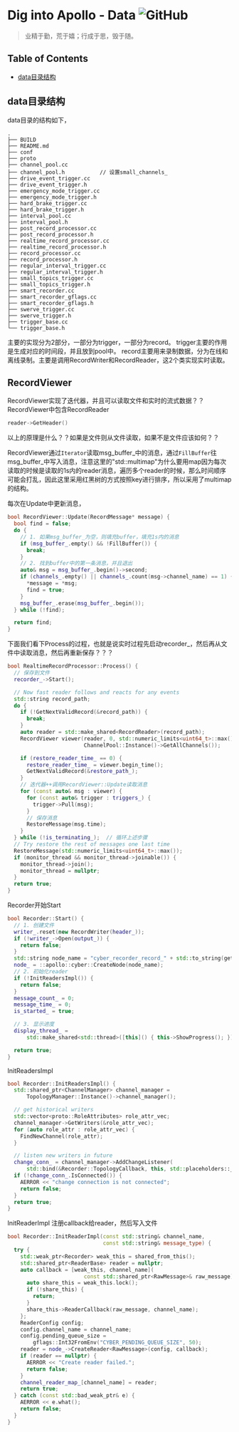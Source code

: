 # Dig into Apollo - Data ![GitHub](https://img.shields.io/github/license/daohu527/Dig-into-Apollo.svg?style=popout)  

> 业精于勤，荒于嬉；行成于思，毁于随。  

## Table of Contents
- [data目录结构](#introduction)  



<a name="introduction" />

## data目录结构
data目录的结构如下，
```
.
├── BUILD
├── README.md
├── conf
├── proto
├── channel_pool.cc
├── channel_pool.h           // 设置small_channels_
├── drive_event_trigger.cc
├── drive_event_trigger.h
├── emergency_mode_trigger.cc
├── emergency_mode_trigger.h
├── hard_brake_trigger.cc
├── hard_brake_trigger.h
├── interval_pool.cc
├── interval_pool.h
├── post_record_processor.cc
├── post_record_processor.h
├── realtime_record_processor.cc
├── realtime_record_processor.h
├── record_processor.cc
├── record_processor.h
├── regular_interval_trigger.cc
├── regular_interval_trigger.h
├── small_topics_trigger.cc
├── small_topics_trigger.h
├── smart_recorder.cc
├── smart_recorder_gflags.cc
├── smart_recorder_gflags.h
├── swerve_trigger.cc
├── swerve_trigger.h
├── trigger_base.cc
└── trigger_base.h
```

主要的实现分为2部分，一部分为trigger，一部分为record。
trigger主要的作用是生成对应的时间段，并且放到pool中。
record主要用来录制数据，分为在线和离线录制。主要是调用RecordWriter和RecordReader，这2个类实现实时读取。


## RecordViewer
RecordViewer实现了迭代器，并且可以读取文件和实时的流式数据？？
RecordViewer中包含RecordReader

```c++
reader->GetHeader()
```
以上的原理是什么？？如果是文件则从文件读取，如果不是文件应该如何？？

RecordViewer通过`Iterator`读取msg_buffer_中的消息，通过`FillBuffer`往msg_buffer_中写入消息，注意这里的"std::multimap"为什么要用map因为每次读取的时候是读取的1s内的reader消息，遍历多个reader的时候，那么时间顺序可能会打乱，因此这里采用红黑树的方式按照key进行排序，所以采用了multimap的结构。  

每次在Update中更新消息，
```c++
bool RecordViewer::Update(RecordMessage* message) {
  bool find = false;
  do {
    // 1. 如果msg_buffer_为空，则填充buffer，填充1s内的消息
    if (msg_buffer_.empty() && !FillBuffer()) {
      break;
    }
    // 2. 找到buffer中的第一条消息，并且退出
    auto& msg = msg_buffer_.begin()->second;
    if (channels_.empty() || channels_.count(msg->channel_name) == 1) {
      *message = *msg;
      find = true;
    }
    msg_buffer_.erase(msg_buffer_.begin());
  } while (!find);

  return find;
}
```

下面我们看下Process的过程，也就是说实时过程先启动recorder_，然后再从文件中读取消息，然后再重新保存？？？
```c++
bool RealtimeRecordProcessor::Process() {
  // 保存到文件
  recorder_->Start();

  // Now fast reader follows and reacts for any events
  std::string record_path;
  do {
    if (!GetNextValidRecord(&record_path)) {
      break;
    }
    auto reader = std::make_shared<RecordReader>(record_path);
    RecordViewer viewer(reader, 0, std::numeric_limits<uint64_t>::max(),
                        ChannelPool::Instance()->GetAllChannels());

    if (restore_reader_time_ == 0) {
      restore_reader_time_ = viewer.begin_time();
      GetNextValidRecord(&restore_path_);
    }
    // 迭代器++调用RecordViewer::Update读取消息
    for (const auto& msg : viewer) {
      for (const auto& trigger : triggers_) {
        trigger->Pull(msg);
      }
      // 保存消息
      RestoreMessage(msg.time);
    }
  } while (!is_terminating_);  // 循环上述步骤
  // Try restore the rest of messages one last time
  RestoreMessage(std::numeric_limits<uint64_t>::max());
  if (monitor_thread && monitor_thread->joinable()) {
    monitor_thread->join();
    monitor_thread = nullptr;
  }
  return true;
}
```

Recorder开始Start
```c++
bool Recorder::Start() {
  // 1. 创建文件
  writer_.reset(new RecordWriter(header_));
  if (!writer_->Open(output_)) {
    return false;
  }
  std::string node_name = "cyber_recorder_record_" + std::to_string(getpid());
  node_ = ::apollo::cyber::CreateNode(node_name);
  // 2. 初始化reader
  if (!InitReadersImpl()) {
    return false;
  }
  message_count_ = 0;
  message_time_ = 0;
  is_started_ = true;

  // 3. 显示进度
  display_thread_ =
      std::make_shared<std::thread>([this]() { this->ShowProgress(); });

  return true;
}
```


InitReadersImpl 
```c++
bool Recorder::InitReadersImpl() {
  std::shared_ptr<ChannelManager> channel_manager =
      TopologyManager::Instance()->channel_manager();

  // get historical writers
  std::vector<proto::RoleAttributes> role_attr_vec;
  channel_manager->GetWriters(&role_attr_vec);
  for (auto role_attr : role_attr_vec) {
    FindNewChannel(role_attr);
  }

  // listen new writers in future
  change_conn_ = channel_manager->AddChangeListener(
      std::bind(&Recorder::TopologyCallback, this, std::placeholders::_1));
  if (!change_conn_.IsConnected()) {
    AERROR << "change connection is not connected";
    return false;
  }
  return true;
}
```

InitReaderImpl 
注册callback给reader，然后写入文件
```c++
bool Recorder::InitReaderImpl(const std::string& channel_name,
                              const std::string& message_type) {
  try {
    std::weak_ptr<Recorder> weak_this = shared_from_this();
    std::shared_ptr<ReaderBase> reader = nullptr;
    auto callback = [weak_this, channel_name](
                        const std::shared_ptr<RawMessage>& raw_message) {
      auto share_this = weak_this.lock();
      if (!share_this) {
        return;
      }
      share_this->ReaderCallback(raw_message, channel_name);
    };
    ReaderConfig config;
    config.channel_name = channel_name;
    config.pending_queue_size =
        gflags::Int32FromEnv("CYBER_PENDING_QUEUE_SIZE", 50);
    reader = node_->CreateReader<RawMessage>(config, callback);
    if (reader == nullptr) {
      AERROR << "Create reader failed.";
      return false;
    }
    channel_reader_map_[channel_name] = reader;
    return true;
  } catch (const std::bad_weak_ptr& e) {
    AERROR << e.what();
    return false;
  }
}
```




